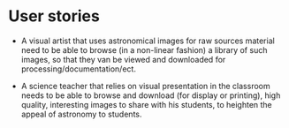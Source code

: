 # User stories

* A visual artist that uses astronomical images for raw sources material need to be able to browse (in a non-linear fashion) a library of such images, so that they van be viewed and downloaded for processing/documentation/ect.

* A science teacher that relies on visual presentation in the classroom needs to be able to browse and download (for display or printing), high quality, interesting images to share with his students, to heighten the appeal of astronomy to students. 